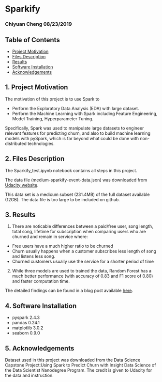 # Sparkify

### Chiyuan Cheng 08/23/2019

## Table of Contents

- [Project Motivation](#motivation)
- [Files Description](#description)
- [Results](#results)
- [Software Installation](#installation)
- [Acknowledgements](#credits)



<a id='motivation'></a>
## 1. Project Motivation

The motivation of this project is to use Spark to
- Perform the Exploratory Data Analysis (EDA) with large dataset.
- Perform the Machine Learning with Spark including Feature Engineering, Model Training, Hyperparameter Tuning.

Specifically, Spark was used to manipulate large datasets to engineer relevant features for predicting churn, and also to build machine learning models with pySpark, which is far beyond what could be done with non-distributed technologies.

<a id='description'></a>
## 2. Files Description

The Sparkify_test.ipynb notebook contains all steps in this project.

The data file (medium-sparkify-event-data.json) was downloaded from [Udacity website](https://s3.amazonaws.com/video.udacity-data.com/topher/2018/December/5c1d6681_medium-sparkify-event-data/medium-sparkify-event-data.json).

This data set is a medicum subset (231.4MB) of the full dataset available (12GB). The data file is too large to be included on github.

<a id='results'></a>
## 3. Results

1. There are noticable differences between a paid/free user, song length, total song, lifetime for subscription when comparing users who are churned and remain in service where:

- Free users have a much higher ratio to be churned
- Churn usually happens when a customer subscribes less length of song and listens less song.
- Churned customers usually use the service for a shorter period of time

2. While three models are used to trained the data, Random Forest has a much better performance (with accuracy of 0.83 and F1 score of 0.80) and faster computation time. 

The detailed findings can be found in a blog post available [here](https://medium.com/@cyuancheng/use-machine-learning-to-predict-customer-churn-9281cc249c7a).

<a id='installation)'></a>
## 4. Software Installation

- pyspark 2.4.3
- pandas 0.24.1
- matplotlib 3.0.2
- seaborn 0.9.0

<a id='credits)'></a>
## 5. Acknowledgements

Dataset used in this project was downloaded from the Data Science Capstone Project:Using Spark to Predict Churn with Insight Data Science of the Data Scientist Nanodegree Program. The credit is given to Udacity for the data and instruction.
